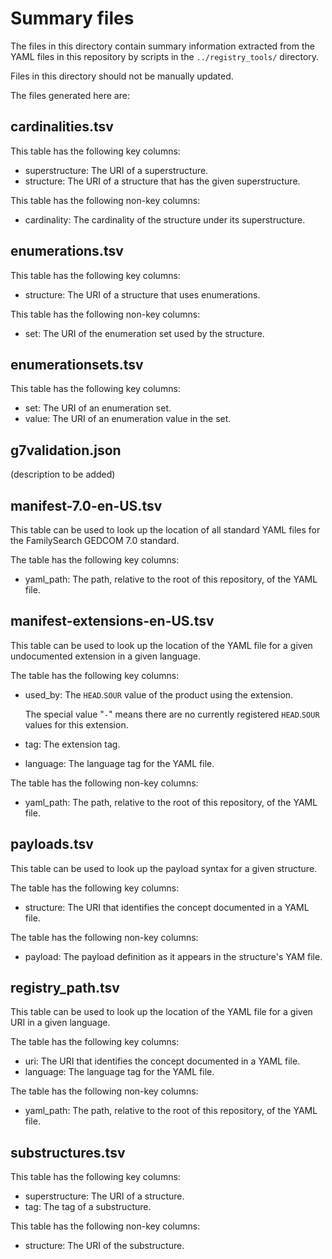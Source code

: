 # Summary files

The files in this directory contain summary information
extracted from the YAML files in this repository
by scripts in the `../registry_tools/` directory.

Files in this directory should not be manually updated.

The files generated here are:

## cardinalities.tsv

This table has the following key columns:

* superstructure: The URI of a superstructure.
* structure: The URI of a structure that has the given superstructure.

This table has the following non-key columns:

* cardinality: The cardinality of the structure under its superstructure.

## enumerations.tsv

This table has the following key columns:

* structure: The URI of a structure that uses enumerations.

This table has the following non-key columns:

* set: The URI of the enumeration set used by the structure.

## enumerationsets.tsv

This table has the following key columns:

* set: The URI of an enumeration set.
* value: The URI of an enumeration value in the set.

## g7validation.json

(description to be added)

## manifest-7.0-en-US.tsv

This table can be used to look up the location of all standard YAML files for
the FamilySearch GEDCOM 7.0 standard.

The table has the following key columns:

* yaml_path: The path, relative to the root of this repository, of the YAML file.

## manifest-extensions-en-US.tsv

This table can be used to look up the location of the YAML file for a given
undocumented extension in a given language.

The table has the following key columns:

* used_by: The `HEAD`.`SOUR` value of the product using the extension.
    
    The special value "`-`" means there are no currently registered `HEAD`.`SOUR` values for this extension.
* tag: The extension tag.
* language: The language tag for the YAML file.

The table has the following non-key columns:

* yaml_path: The path, relative to the root of this repository, of the YAML file.

## payloads.tsv

This table can be used to look up the payload syntax for a given structure.

The table has the following key columns:

* structure: The URI that identifies the concept documented in a YAML file.

The table has the following non-key columns:

* payload: The payload definition as it appears in the structure's YAM file.

## registry_path.tsv

This table can be used to look up the location of the YAML file for a given
URI in a given language.

The table has the following key columns:

* uri: The URI that identifies the concept documented in a YAML file.
* language: The language tag for the YAML file.

The table has the following non-key columns:

* yaml_path: The path, relative to the root of this repository, of the YAML file.

## substructures.tsv

This table has the following key columns:

* superstructure: The URI of a structure.
* tag: The tag of a substructure.

This table has the following non-key columns:

* structure: The URI of the substructure.
